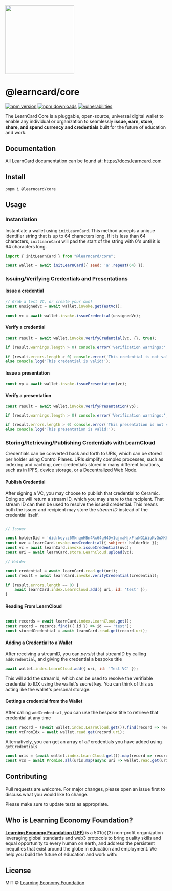 [<img src="https://user-images.githubusercontent.com/2185016/190510561-294db809-09fd-4771-9749-6c0e0f4144fd.png" width="215"/>](https://learncard.com)

# @learncard/core

[![npm version](https://img.shields.io/npm/v/@learncard/core)](https://www.npmjs.com/package/@learncard/core)
[![npm downloads](https://img.shields.io/npm/dw/@learncard/core)](https://www.npmjs.com/package/@learncard/core)
[![vulnerabilities](https://img.shields.io/snyk/vulnerabilities/npm/@learncard/core)](https://www.npmjs.com/package/@learncard/core)

The LearnCard Core is a pluggable, open-source, universal digital wallet to enable any individual or organization to seamlessly **issue, earn, store, share, and spend currency and credentials** built for the future of education and work.

## Documentation
All LearnCard documentation can be found at:
https://docs.learncard.com

## Install

```bash
pnpm i @learncard/core
```

## Usage

### Instantiation

Instantiate a wallet using `initLearnCard`. This method accepts a unique identifier string that is 
up to 64 characters long. If it is less than 64 characters, `initLearnCard` will pad the start of
the string with 0's until it is 64 characters long.

```js
import { initLearnCard } from "@learncard/core";

const wallet = await initLearnCard({ seed: 'a'.repeat(64) });
```

### Issuing/Verifying Credentials and Presentations

#### Issue a credential
```js
// Grab a test VC, or create your own!
const unsignedVc = await wallet.invoke.getTestVc();

const vc = await wallet.invoke.issueCredential(unsignedVc);
```

#### Verify a credential
```js
const result = await wallet.invoke.verifyCredential(vc, {}, true);

if (result.warnings.length > 0) console.error('Verification warnings:', result.warnings);

if (result.errors.length > 0) console.error('This credential is not valid!', result.errors);
else console.log('This credential is valid!');
```

#### Issue a presentation
```js
const vp = await wallet.invoke.issuePresentation(vc);
```

#### Verify a presentation
```js
const result = await wallet.invoke.verifyPresentation(vp);

if (result.warnings.length > 0) console.error('Verification warnings:', result.warnings);

if (result.errors.length > 0) console.error('This presentation is not valid!', result.errors);
else console.log('This presentation is valid!');
```

### Storing/Retrieving/Publishing Credentials with LearnCloud
Credentials can be converted back and forth to URIs, which can be stored per holder using Control Planes. URIs simplify complex processes, such as indexing and caching, over credentials stored in many different locations, such as in IPFS, device storage, or a Decentralized Web Node.

#### Publish Credential 

After signing a VC, you may choose to publish that credential to Ceramic. Doing so will return a
stream ID, which you may share to the recipient. That stream ID can then be used to resolve the 
issued credential. This means both the issuer and recipient may store the _stream ID_ instead of the
credential itself.

```js

// Issuer

const holderDid = 'did:key:z6MknqnHBn4Rx64gH4Dy1qjmaHjxFjaNG1WioKvQuXKhEKL5'
const uvc = learnCard.invoke.newCredential({ subject: holderDid });
const vc = await learnCard.invoke.issueCredential(uvc);
const uri = await learnCard.store.LearnCloud.upload(vc);

// Holder

const credential = await learnCard.read.get(uri);
const result = await learnCard.invoke.verifyCredential(credential);

if (result.errors.length == 0) {
    await learnCard.index.LearnCloud.add({ uri, id: 'test' });
}

```

#### Reading From LearnCloud


```js

const records = await learnCard.index.LearnCloud.get();
const record = records.find(({ id }) => id === 'test');
const storedCredential = await learnCard.read.get(record.uri);

```

#### Adding a Credential to a Wallet

After receiving a streamID, you can _persist_ that streamID by calling `addCredential`, and giving
the credential a bespoke title

```js
await wallet.index.LearnCloud.add({ uri, id: 'Test VC' });
```

This will add the streamId, which can be used to resolve the verifiable credential to IDX using the
wallet's secret key. You can think of this as acting like the wallet's personal storage.

#### Getting a credential from the Wallet

After calling `addCredential`, you can use the bespoke title to retrieve that credential at any time

```js
const record = (await wallet.index.LearnCloud.get()).find(record => record.id === 'Test VC');
const vcFromIdx = await wallet.read.get(record.uri);
```

Alternatively, you can get an array of _all_ credentials you have added using `getCredentials`

```js
const uris = (await wallet.index.LearnCloud.get()).map(record => record.uri);
const vcs = await Promise.all(uris.map(async uri => wallet.read.get(uri)));
```

## Contributing
Pull requests are welcome. For major changes, please open an issue first to discuss what you would like to change.

Please make sure to update tests as appropriate.

## Who is Learning Economy Foundation?

**[Learning Economy Foundation (LEF)](https://www.learningeconomy.io)** is a 501(c)(3) non-profit organization leveraging global standards and web3 protocols to bring quality skills and equal opportunity to every human on earth, and address the persistent inequities that exist around the globe in education and employment. We help you build the future of education and work with:


## License

MIT © [Learning Economy Foundation](https://github.com/Learning-Economy-Foundation)
